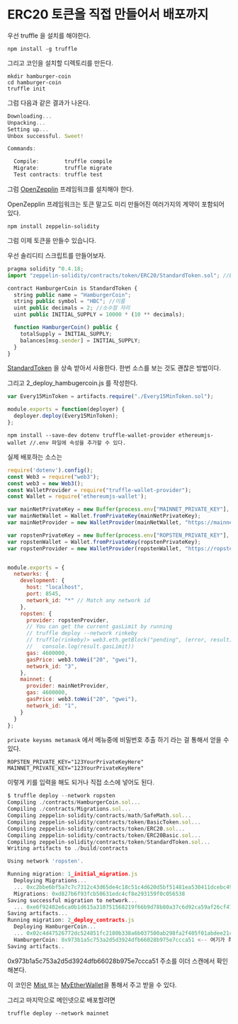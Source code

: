 # ERC20 토큰을 직접 만들어서 배포까지

우선 truffle 을 설치를 해야한다.

```
npm install -g truffle
```

그리고 코인을 설치할 디렉토리를 만든다.

```
mkdir hamburger-coin
cd hamburger-coin
truffle init
```

그럼 다음과 같은 결과가 나온다.

```js
Downloading...
Unpacking...
Setting up...
Unbox successful. Sweet!

Commands:

  Compile:        truffle compile
  Migrate:        truffle migrate
  Test contracts: truffle test
```

그럼 [OpenZepplin](https://github.com/OpenZeppelin) 프레임워크를 설치해야 한다.

OpenZepplin 프레임워크는 토큰 말고도 미리 만들어진 여러가지의 계약이 포함되어 있다.

```
npm install zeppelin-solidity
```

그럼 이제 토큰을 만들수 있습니다.

우선 솔리디티 스크립트를 만들어보자.

```js
pragma solidity ^0.4.18;
import "zeppelin-solidity/contracts/token/ERC20/StandardToken.sol"; //ERC20 위치를 추가하자.

contract HamburgerCoin is StandardToken {
  string public name = "HamburgerCoin"; 
  string public symbol = "HBC"; //이름
  uint public decimals = 2; //소수점 자리
  uint public INITIAL_SUPPLY = 10000 * (10 ** decimals);

  function HamburgerCoin() public {
    totalSupply = INITIAL_SUPPLY;
    balances[msg.sender] = INITIAL_SUPPLY;
  }
}
```

[StandardToken](https://github.com/OpenZeppelin/zeppelin-solidity/tree/master/contracts/token) 을 상속 받아서 사용한다. 한번 소스를 보는 것도 괜찮은 방법이다.

그리고 2\_deploy\_hambugercoin.js 를 작성한다.

```js
var Every15MinToken = artifacts.require("./Every15MinToken.sol");

module.exports = function(deployer) {
  deployer.deploy(Every15MinToken);
};
```

```
npm install --save-dev dotenv truffle-wallet-provider ethereumjs-wallet //.env 파일에 속성을 추가할 수 있다.
```

실제 배포하는 소스는

```js
require('dotenv').config();
const Web3 = require("web3");
const web3 = new Web3();
const WalletProvider = require("truffle-wallet-provider");
const Wallet = require('ethereumjs-wallet');

var mainNetPrivateKey = new Buffer(process.env["MAINNET_PRIVATE_KEY"], "hex") //private key
var mainNetWallet = Wallet.fromPrivateKey(mainNetPrivateKey);
var mainNetProvider = new WalletProvider(mainNetWallet, "https://mainnet.infura.io/");

var ropstenPrivateKey = new Buffer(process.env["ROPSTEN_PRIVATE_KEY"], "hex")
var ropstenWallet = Wallet.fromPrivateKey(ropstenPrivateKey);
var ropstenProvider = new WalletProvider(ropstenWallet, "https://ropsten.infura.io/");


module.exports = {
  networks: {
    development: {
      host: "localhost",
      port: 8545,
      network_id: "*" // Match any network id
    },
    ropsten: {
      provider: ropstenProvider,
      // You can get the current gasLimit by running
      // truffle deploy --network rinkeby
      // truffle(rinkeby)> web3.eth.getBlock("pending", (error, result) =>
      //   console.log(result.gasLimit))
      gas: 4600000,
      gasPrice: web3.toWei("20", "gwei"),
      network_id: "3",
    },
    mainnet: {
      provider: mainNetProvider,
      gas: 4600000,
      gasPrice: web3.toWei("20", "gwei"),
      network_id: "1",
    }
  }
};
```

`private keysms metamask` 에서 메뉴중에 비밀번호 추출 하기 라는 걸 통해서 얻을 수 있다.

```
ROPSTEN_PRIVATE_KEY="123YourPrivateKeyHere"
MAINNET_PRIVATE_KEY="123YourPrivateKeyHere"
```

이렇게 키를 입력을 해도 되거나 직접 소스에 넣어도 된다.

```js
$ truffle deploy --network ropsten
Compiling ./contracts/HamburgerCoin.sol...
Compiling ./contracts/Migrations.sol...
Compiling zeppelin-solidity/contracts/math/SafeMath.sol...
Compiling zeppelin-solidity/contracts/token/BasicToken.sol...
Compiling zeppelin-solidity/contracts/token/ERC20.sol...
Compiling zeppelin-solidity/contracts/token/ERC20Basic.sol...
Compiling zeppelin-solidity/contracts/token/StandardToken.sol...
Writing artifacts to ./build/contracts

Using network 'ropsten'.

Running migration: 1_initial_migration.js
  Deploying Migrations...
  ... 0xc2bbe6bf5a7c7c7312c43d65de4c18c51c4d620d5bf51481ea530411dcebc499
  Migrations: 0xd827b6f93fcb50631edc4cf8e293159f0c056538
Saving successful migration to network...
  ... 0xe6f92402e6ca0b1d615a310751568219f66b9d78b80a37c6d92ca59af26cf475
Saving artifacts...
Running migration: 2_deploy_contracts.js
  Deploying HamburgerCoin...
  ... 0x02c4d47526772dc524851fc2180b338a6b037500ab298fa2f405f01abdee21c4
  HamburgerCoin: 0x973b1a5c753a2d5d3924dfb66028b975e7ccca51 <-- 여기가 최종 배포된 코인 위치
Saving artifacts..
```

0x973b1a5c753a2d5d3924dfb66028b975e7ccca51 주소를 이더 스캔에서 확인 해본다.

이 코인은 [Mist  ](https://github.com/ethereum/mist)또는 [MyEtherWallet](https://www.myetherwallet.com/)을 통해서 주고 받을 수 있다.

그리고 마지막으로 메인넷으로 배포할려면

```
truffle deploy --network mainnet
```



